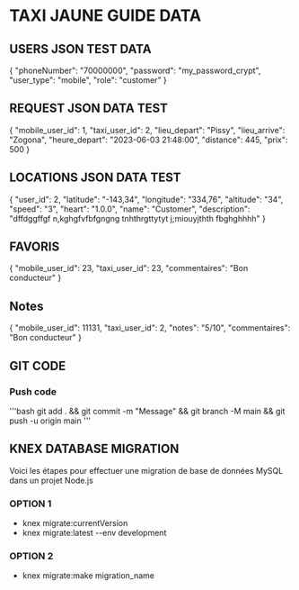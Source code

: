 # TAXI JAUNE GUIDE DATA

## USERS JSON TEST DATA

{
    "phoneNumber": "70000000",
    "password": "my_password_crypt",
    "user_type": "mobile",
    "role": "customer"
}

## REQUEST JSON DATA TEST

{
    "mobile_user_id": 1,
    "taxi_user_id": 2,
    "lieu_depart": "Pissy",
    "lieu_arrive": "Zogona",
    "heure_depart": "2023-06-03 21:48:00",
    "distance": 445,
    "prix": 500
}

## LOCATIONS JSON DATA TEST

{
    "user_id": 2,
    "latitude": "-143,34",
    "longitude": "334,76",
    "altitude": "34",
    "speed": "3",
    "heart": "1.0.0",
    "name": "Customer",
    "description": "dffdggffgf n,kghgfvfbfgngng tnhthrgttytyt j;miouyjthth fbghghhhh"
}


## FAVORIS

{
    "mobile_user_id": 23,
    "taxi_user_id": 23,
    "commentaires": "Bon conducteur"
}

## Notes

{
    "mobile_user_id": 11131,
    "taxi_user_id": 2,
    "notes": "5/10",
    "commentaires": "Bon conducteur"
}

## GIT CODE 

### Push code
'''bash
git add . && git commit -m "Message" && git branch -M main && git push -u origin main
'''

## KNEX DATABASE MIGRATION
Voici les étapes pour effectuer une migration de base de données MySQL dans un projet Node.js
### OPTION 1
- knex migrate:currentVersion
- knex migrate:latest --env development
### OPTION 2
- knex migrate:make migration_name
